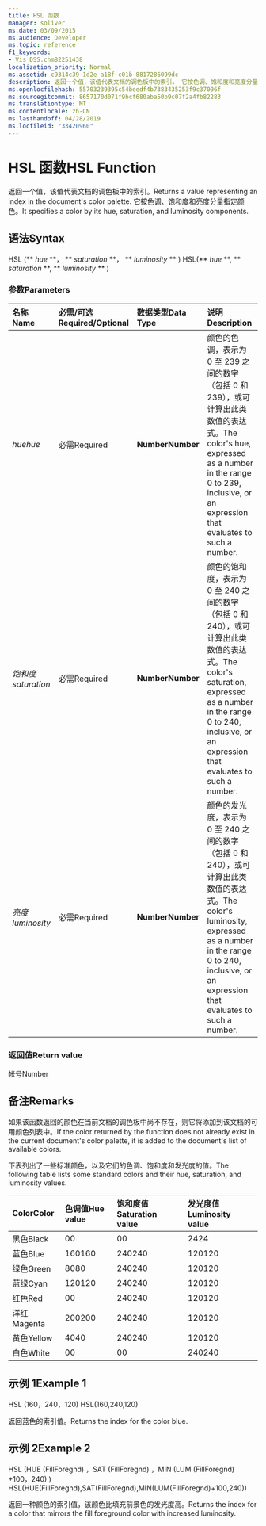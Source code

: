 ```yaml
---
title: HSL 函数
manager: soliver
ms.date: 03/09/2015
ms.audience: Developer
ms.topic: reference
f1_keywords:
- Vis_DSS.chm82251438
localization_priority: Normal
ms.assetid: c9314c39-1d2e-a18f-c01b-8817286099dc
description: 返回一个值，该值代表文档的调色板中的索引。 它按色调、饱和度和亮度分量指定颜色。
ms.openlocfilehash: 55703239395c54beedf4b7383435253f9c37006f
ms.sourcegitcommit: 8657170d071f9bcf680aba50b9c07f2a4fb82283
ms.translationtype: MT
ms.contentlocale: zh-CN
ms.lasthandoff: 04/28/2019
ms.locfileid: "33420960"
---
```

# <a name="hsl-function"></a><span data-ttu-id="fffeb-104">HSL 函数</span><span class="sxs-lookup"><span data-stu-id="fffeb-104">HSL Function</span></span>

<span data-ttu-id="fffeb-105">返回一个值，该值代表文档的调色板中的索引。</span><span class="sxs-lookup"><span data-stu-id="fffeb-105">Returns a value representing an index in the document's color palette.</span></span> <span data-ttu-id="fffeb-106">它按色调、饱和度和亮度分量指定颜色。</span><span class="sxs-lookup"><span data-stu-id="fffeb-106">It specifies a color by its hue, saturation, and luminosity components.</span></span>
  
## <a name="syntax"></a><span data-ttu-id="fffeb-107">语法</span><span class="sxs-lookup"><span data-stu-id="fffeb-107">Syntax</span></span>

<span data-ttu-id="fffeb-108">HSL (\*\* *hue* \*\*， \*\* *saturation* \*\*， \*\* *luminosity* \*\* ) </span><span class="sxs-lookup"><span data-stu-id="fffeb-108">HSL(\*\* *hue* \*\*, \*\* *saturation* \*\*, \*\* *luminosity* \*\* )</span></span> 
  
### <a name="parameters"></a><span data-ttu-id="fffeb-109">参数</span><span class="sxs-lookup"><span data-stu-id="fffeb-109">Parameters</span></span>

|<span data-ttu-id="fffeb-110">**名称**</span><span class="sxs-lookup"><span data-stu-id="fffeb-110">**Name**</span></span>|<span data-ttu-id="fffeb-111">**必需/可选**</span><span class="sxs-lookup"><span data-stu-id="fffeb-111">**Required/Optional**</span></span>|<span data-ttu-id="fffeb-112">**数据类型**</span><span class="sxs-lookup"><span data-stu-id="fffeb-112">**Data Type**</span></span>|<span data-ttu-id="fffeb-113">**说明**</span><span class="sxs-lookup"><span data-stu-id="fffeb-113">**Description**</span></span>|
|:-----|:-----|:-----|:-----|
| <span data-ttu-id="fffeb-114">_hue_</span><span class="sxs-lookup"><span data-stu-id="fffeb-114">_hue_</span></span> <br/> |<span data-ttu-id="fffeb-115">必需</span><span class="sxs-lookup"><span data-stu-id="fffeb-115">Required</span></span>  <br/> |<span data-ttu-id="fffeb-116">**Number**</span><span class="sxs-lookup"><span data-stu-id="fffeb-116">**Number**</span></span> <br/> |<span data-ttu-id="fffeb-117">颜色的色调，表示为 0 至 239 之间的数字（包括 0 和 239），或可计算出此类数值的表达式。</span><span class="sxs-lookup"><span data-stu-id="fffeb-117">The color's hue, expressed as a number in the range 0 to 239, inclusive, or an expression that evaluates to such a number.</span></span>  <br/> |
| <span data-ttu-id="fffeb-118">_饱和度_</span><span class="sxs-lookup"><span data-stu-id="fffeb-118">_saturation_</span></span> <br/> |<span data-ttu-id="fffeb-119">必需</span><span class="sxs-lookup"><span data-stu-id="fffeb-119">Required</span></span>  <br/> |<span data-ttu-id="fffeb-120">**Number**</span><span class="sxs-lookup"><span data-stu-id="fffeb-120">**Number**</span></span> <br/> |<span data-ttu-id="fffeb-121">颜色的饱和度，表示为 0 至 240 之间的数字（包括 0 和 240），或可计算出此类数值的表达式。</span><span class="sxs-lookup"><span data-stu-id="fffeb-121">The color's saturation, expressed as a number in the range 0 to 240, inclusive, or an expression that evaluates to such a number.</span></span>  <br/> |
| <span data-ttu-id="fffeb-122">_亮度_</span><span class="sxs-lookup"><span data-stu-id="fffeb-122">_luminosity_</span></span> <br/> |<span data-ttu-id="fffeb-123">必需</span><span class="sxs-lookup"><span data-stu-id="fffeb-123">Required</span></span>  <br/> |<span data-ttu-id="fffeb-124">**Number**</span><span class="sxs-lookup"><span data-stu-id="fffeb-124">**Number**</span></span> <br/> | <span data-ttu-id="fffeb-125">颜色的发光度，表示为 0 至 240 之间的数字（包括 0 和 240），或可计算出此类数值的表达式。</span><span class="sxs-lookup"><span data-stu-id="fffeb-125">The color's luminosity, expressed as a number in the range 0 to 240, inclusive, or an expression that evaluates to such a number.</span></span>  <br/> |
   
### <a name="return-value"></a><span data-ttu-id="fffeb-126">返回值</span><span class="sxs-lookup"><span data-stu-id="fffeb-126">Return value</span></span>

<span data-ttu-id="fffeb-127">帐号</span><span class="sxs-lookup"><span data-stu-id="fffeb-127">Number</span></span>
  
## <a name="remarks"></a><span data-ttu-id="fffeb-128">备注</span><span class="sxs-lookup"><span data-stu-id="fffeb-128">Remarks</span></span>

<span data-ttu-id="fffeb-129">如果该函数返回的颜色在当前文档的调色板中尚不存在，则它将添加到该文档的可用颜色列表中。</span><span class="sxs-lookup"><span data-stu-id="fffeb-129">If the color returned by the function does not already exist in the current document's color palette, it is added to the document's list of available colors.</span></span> 
  
<span data-ttu-id="fffeb-130">下表列出了一些标准颜色，以及它们的色调、饱和度和发光度的值。</span><span class="sxs-lookup"><span data-stu-id="fffeb-130">The following table lists some standard colors and their hue, saturation, and luminosity values.</span></span> 
  
|<span data-ttu-id="fffeb-131">**Color**</span><span class="sxs-lookup"><span data-stu-id="fffeb-131">**Color**</span></span>|<span data-ttu-id="fffeb-132">**色调值**</span><span class="sxs-lookup"><span data-stu-id="fffeb-132">**Hue value**</span></span>|<span data-ttu-id="fffeb-133">**饱和度值**</span><span class="sxs-lookup"><span data-stu-id="fffeb-133">**Saturation value**</span></span>|<span data-ttu-id="fffeb-134">**发光度值**</span><span class="sxs-lookup"><span data-stu-id="fffeb-134">**Luminosity value**</span></span>|
|:-----|:-----|:-----|:-----|
|<span data-ttu-id="fffeb-135">黑色</span><span class="sxs-lookup"><span data-stu-id="fffeb-135">Black</span></span>  <br/> |<span data-ttu-id="fffeb-136">0</span><span class="sxs-lookup"><span data-stu-id="fffeb-136">0</span></span>  <br/> |<span data-ttu-id="fffeb-137">0</span><span class="sxs-lookup"><span data-stu-id="fffeb-137">0</span></span>  <br/> |<span data-ttu-id="fffeb-138">24</span><span class="sxs-lookup"><span data-stu-id="fffeb-138">24</span></span>  <br/> |
|<span data-ttu-id="fffeb-139">蓝色</span><span class="sxs-lookup"><span data-stu-id="fffeb-139">Blue</span></span>  <br/> |<span data-ttu-id="fffeb-140">160</span><span class="sxs-lookup"><span data-stu-id="fffeb-140">160</span></span>  <br/> |<span data-ttu-id="fffeb-141">240</span><span class="sxs-lookup"><span data-stu-id="fffeb-141">240</span></span>  <br/> |<span data-ttu-id="fffeb-142">120</span><span class="sxs-lookup"><span data-stu-id="fffeb-142">120</span></span>  <br/> |
|<span data-ttu-id="fffeb-143">绿色</span><span class="sxs-lookup"><span data-stu-id="fffeb-143">Green</span></span>  <br/> |<span data-ttu-id="fffeb-144">80</span><span class="sxs-lookup"><span data-stu-id="fffeb-144">80</span></span>  <br/> |<span data-ttu-id="fffeb-145">240</span><span class="sxs-lookup"><span data-stu-id="fffeb-145">240</span></span>  <br/> |<span data-ttu-id="fffeb-146">120</span><span class="sxs-lookup"><span data-stu-id="fffeb-146">120</span></span>  <br/> |
|<span data-ttu-id="fffeb-147">蓝绿</span><span class="sxs-lookup"><span data-stu-id="fffeb-147">Cyan</span></span>  <br/> |<span data-ttu-id="fffeb-148">120</span><span class="sxs-lookup"><span data-stu-id="fffeb-148">120</span></span>  <br/> |<span data-ttu-id="fffeb-149">240</span><span class="sxs-lookup"><span data-stu-id="fffeb-149">240</span></span>  <br/> |<span data-ttu-id="fffeb-150">120</span><span class="sxs-lookup"><span data-stu-id="fffeb-150">120</span></span>  <br/> |
|<span data-ttu-id="fffeb-151">红色</span><span class="sxs-lookup"><span data-stu-id="fffeb-151">Red</span></span>  <br/> |<span data-ttu-id="fffeb-152">0</span><span class="sxs-lookup"><span data-stu-id="fffeb-152">0</span></span>  <br/> |<span data-ttu-id="fffeb-153">240</span><span class="sxs-lookup"><span data-stu-id="fffeb-153">240</span></span>  <br/> |<span data-ttu-id="fffeb-154">120</span><span class="sxs-lookup"><span data-stu-id="fffeb-154">120</span></span>  <br/> |
|<span data-ttu-id="fffeb-155">洋红</span><span class="sxs-lookup"><span data-stu-id="fffeb-155">Magenta</span></span>  <br/> |<span data-ttu-id="fffeb-156">200</span><span class="sxs-lookup"><span data-stu-id="fffeb-156">200</span></span>  <br/> |<span data-ttu-id="fffeb-157">240</span><span class="sxs-lookup"><span data-stu-id="fffeb-157">240</span></span>  <br/> |<span data-ttu-id="fffeb-158">120</span><span class="sxs-lookup"><span data-stu-id="fffeb-158">120</span></span>  <br/> |
|<span data-ttu-id="fffeb-159">黄色</span><span class="sxs-lookup"><span data-stu-id="fffeb-159">Yellow</span></span>  <br/> |<span data-ttu-id="fffeb-160">40</span><span class="sxs-lookup"><span data-stu-id="fffeb-160">40</span></span>  <br/> |<span data-ttu-id="fffeb-161">240</span><span class="sxs-lookup"><span data-stu-id="fffeb-161">240</span></span>  <br/> |<span data-ttu-id="fffeb-162">120</span><span class="sxs-lookup"><span data-stu-id="fffeb-162">120</span></span>  <br/> |
|<span data-ttu-id="fffeb-163">白色</span><span class="sxs-lookup"><span data-stu-id="fffeb-163">White</span></span>  <br/> |<span data-ttu-id="fffeb-164">0</span><span class="sxs-lookup"><span data-stu-id="fffeb-164">0</span></span>  <br/> |<span data-ttu-id="fffeb-165">0</span><span class="sxs-lookup"><span data-stu-id="fffeb-165">0</span></span>  <br/> |<span data-ttu-id="fffeb-166">240</span><span class="sxs-lookup"><span data-stu-id="fffeb-166">240</span></span>  <br/> |
   
## <a name="example-1"></a><span data-ttu-id="fffeb-167">示例 1</span><span class="sxs-lookup"><span data-stu-id="fffeb-167">Example 1</span></span>

<span data-ttu-id="fffeb-168">HSL (160，240，120) </span><span class="sxs-lookup"><span data-stu-id="fffeb-168">HSL(160,240,120)</span></span>
  
<span data-ttu-id="fffeb-169">返回蓝色的索引值。</span><span class="sxs-lookup"><span data-stu-id="fffeb-169">Returns the index for the color blue.</span></span>
  
## <a name="example-2"></a><span data-ttu-id="fffeb-170">示例 2</span><span class="sxs-lookup"><span data-stu-id="fffeb-170">Example 2</span></span>

<span data-ttu-id="fffeb-171">HSL (HUE (FillForegnd) ，SAT (FillForegnd) ，MIN (LUM (FillForegnd) +100，240) ) </span><span class="sxs-lookup"><span data-stu-id="fffeb-171">HSL(HUE(FillForegnd),SAT(FillForegnd),MIN(LUM(FillForegnd)+100,240))</span></span>
  
<span data-ttu-id="fffeb-172">返回一种颜色的索引值，该颜色比填充前景色的发光度高。</span><span class="sxs-lookup"><span data-stu-id="fffeb-172">Returns the index for a color that mirrors the fill foreground color with increased luminosity.</span></span>
  

